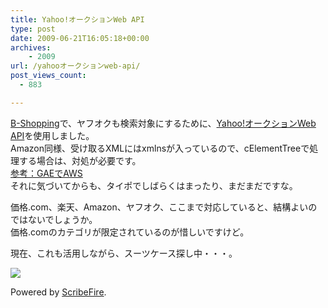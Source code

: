 ```yaml
---
title: Yahoo!オークションWeb API
type: post
date: 2009-06-21T16:05:18+00:00
archives:
    - 2009
url: /yahooオークションweb-api/
post_views_count:
  - 883

---
```

<a target="_blank" href="http://b-shopping.appspot.com/product/">B-Shopping</a>で、ヤフオクも検索対象にするために、<a target="_blank" href="http://developer.yahoo.co.jp/webapi/auctions/">Yahoo!オークションWeb API</a>を使用しました。  
Amazon同様、受け取るXMLにはxmlnsが入っているので、cElementTreeで処理する場合は、対処が必要です。  
<a target="_blank" href="http://konnokiyotaka.txt-nifty.com/pgblog/2009/02/gaeaws-e449.html">参考：GAEでAWS</a>  
それに気づいてからも、タイポでしばらくはまったり、まだまだですな。

価格.com、楽天、Amazon、ヤフオク、ここまで対応していると、結構よいのではないでしょうか。  
価格.comのカテゴリが限定されているのが惜しいですけど。

現在、これも活用しながら、スーツケース探し中・・・。

<a href="http://hb.afl.rakuten.co.jp/hsc/0a42e886.11af602b.0a38d6be.742999ce/" target="_blank"><img src="http://hbb.afl.rakuten.co.jp/hsb/0a42e886.11af602b.0a38d6be.742999ce/" border="0" /></a>

<p class="scribefire-powered">
  Powered by <a href="http://www.scribefire.com/">ScribeFire</a>.
</p>